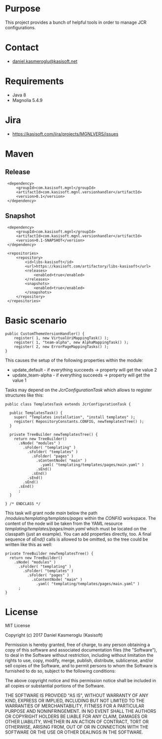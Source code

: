Purpose
=======

This project provides a bunch of helpful tools in order to manage JCR configurations.


Contact
=======

* daniel.kasmeroglu@kasisoft.net


Requirements
============

 * Java 8
 * Magnolia 5.4.9


Jira
====

* https://kasisoft.com/jira/projects/MGNLVERS/issues


Maven
=====

Release
-------

     <dependency>
         <groupId>com.kasisoft.mgnl</groupId>
         <artifactId>com.kasisoft.mgnl.versionhandler</artifactId>
         <version>0.1</version>
     </dependency>
     
     
Snapshot
--------

     <dependency>
         <groupId>com.kasisoft.mgnl</groupId>
         <artifactId>com.kasisoft.mgnl.versionhandler</artifactId>
         <version>0.1-SNAPSHOT</version>
     </dependency>
     
     <repositories>
         <repository>
             <id>libs-kasisoft</id>
             <url>https://kasisoft.com/artifactory/libs-kasisoft</url>
             <releases>
                 <enabled>true</enabled>
             </releases>
             <snapshots>
                 <enabled>true</enabled>
             </snapshots>
         </repository>
     </repositories>
     
Basic scenario
==============

    public CustomThemeVersionHandler() {
        register( 1, new VirtualUriMappingTask() );
        register( 1, "team-alpha", new AlphaMappingTask() );
        register( 2, new ErrorPageMappingTasks() );
    }
    
This causes the setup of the following properties within the module:

 * update_default     - if everything succeeds -> property will get the value 2
 * update_team-alpha  - if everything succeeds -> property will get the value 1


Tasks may depend on the *JcrConfigurationTask* which allows to register structures like this:

    public class TemplatesTask extends JcrConfigurationTask {
    
      public TemplatesTask() {
        super( "Templates installation", "install templates" );
        register( RepositoryConstants.CONFIG, newTemplatesTree() );
      }
      
      private TreeBuilder newTemplatesTree() {
        return new TreeBuilder()
          .sNode( "modules" )
            .sFolder( "templating" )
              .sFolder( "templates" )
                .sFolder( "pages" )
                  .sContentNode( "main" )
                    .yaml( "templating/templates/pages/main.yaml" )
                  .sEnd()
                .sEnd()
              .sEnd()
            .sEnd()
          .sEnd()
          ;
      }
    
    } /* ENDCLASS */

This task will grant node *main* below the path */modules/templating/templates/pages* within the *CONFIG* workspace. The
content of the node will be taken from the YAML resource *templating/templates/pages/main.yaml* which must be located on
the classpath (just an example). 
You can add properties directly, too.
A final sequence of *sEnd()* calls is allowed to be omitted, so the tree could be written like this as well:

    private TreeBuilder newTemplatesTree() {
      return new TreeBuilder()
        .sNode( "modules" )
          .sFolder( "templating" )
            .sFolder( "templates" )
              .sFolder( "pages" )
                .sContentNode( "main" )
                  .yaml( "templating/templates/pages/main.yaml" )
          ;
    }
    

License
=======

MIT License

Copyright (c) 2017 Daniel Kasmeroglu (Kasisoft)

Permission is hereby granted, free of charge, to any person obtaining a copy
of this software and associated documentation files (the "Software"), to deal
in the Software without restriction, including without limitation the rights
to use, copy, modify, merge, publish, distribute, sublicense, and/or sell
copies of the Software, and to permit persons to whom the Software is
furnished to do so, subject to the following conditions:

The above copyright notice and this permission notice shall be included in all
copies or substantial portions of the Software.

THE SOFTWARE IS PROVIDED "AS IS", WITHOUT WARRANTY OF ANY KIND, EXPRESS OR
IMPLIED, INCLUDING BUT NOT LIMITED TO THE WARRANTIES OF MERCHANTABILITY,
FITNESS FOR A PARTICULAR PURPOSE AND NONINFRINGEMENT. IN NO EVENT SHALL THE
AUTHORS OR COPYRIGHT HOLDERS BE LIABLE FOR ANY CLAIM, DAMAGES OR OTHER
LIABILITY, WHETHER IN AN ACTION OF CONTRACT, TORT OR OTHERWISE, ARISING FROM,
OUT OF OR IN CONNECTION WITH THE SOFTWARE OR THE USE OR OTHER DEALINGS IN THE
SOFTWARE.
